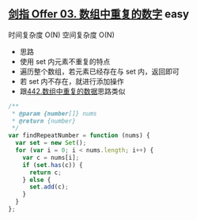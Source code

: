 ## [剑指 Offer 03. 数组中重复的数字](https://leetcode.cn/problems/shu-zu-zhong-zhong-fu-de-shu-zi-lcof/) <Badge type="success">easy</Badge>

时间复杂度 O(N)
空间复杂度 O(N)

- 思路
- 使用 set 内元素不重复的特点
- 遍历整个数组，若元素已经存在与 set 内，返回即可
- 若 set 内不存在，就进行添加操作
- 跟[442.数组中重复的数据](/js-logs/array#442数组中重复的数据)思路类似

```js
/**
 * @param {number[]} nums
 * @return {number}
 */
var findRepeatNumber = function (nums) {
  var set = new Set();
  for (var i = 0; i < nums.length; i++) {
    var c = nums[i];
    if (set.has(c)) {
      return c;
    } else {
      set.add(c);
    }
  }
};
```
